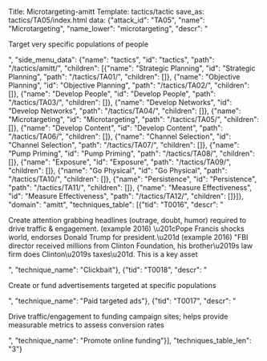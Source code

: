 Title: Microtargeting-amitt
Template: tactics/tactic
save_as: tactics/TA05/index.html
data: {"attack_id": "TA05", "name": "Microtargeting", "name_lower": "microtargeting", "descr": "<p>Target very specific populations of people</p>", "side_menu_data": {"name": "tactics", "id": "tactics", "path": "/tactics/amitt/", "children": [{"name": "Strategic Planning", "id": "Strategic Planning", "path": "/tactics/TA01/", "children": []}, {"name": "Objective Planning", "id": "Objective Planning", "path": "/tactics/TA02/", "children": []}, {"name": "Develop People", "id": "Develop People", "path": "/tactics/TA03/", "children": []}, {"name": "Develop Networks", "id": "Develop Networks", "path": "/tactics/TA04/", "children": []}, {"name": "Microtargeting", "id": "Microtargeting", "path": "/tactics/TA05/", "children": []}, {"name": "Develop Content", "id": "Develop Content", "path": "/tactics/TA06/", "children": []}, {"name": "Channel Selection", "id": "Channel Selection", "path": "/tactics/TA07/", "children": []}, {"name": "Pump Priming", "id": "Pump Priming", "path": "/tactics/TA08/", "children": []}, {"name": "Exposure", "id": "Exposure", "path": "/tactics/TA09/", "children": []}, {"name": "Go Physical", "id": "Go Physical", "path": "/tactics/TA10/", "children": []}, {"name": "Persistence", "id": "Persistence", "path": "/tactics/TA11/", "children": []}, {"name": "Measure Effectiveness", "id": "Measure Effectiveness", "path": "/tactics/TA12/", "children": []}]}, "domain": "amitt", "techniques_table": [{"tid": "T0016", "descr": "<p>Create attention grabbing headlines (outrage, doubt, humor) required to drive traffic &amp; engagement. (example 2016) \u201cPope Francis shocks world, endorses Donald Trump for president.\u201d (example 2016) \"FBI director received millions from Clinton Foundation, his brother\u2019s law firm does Clinton\u2019s taxes\u201d. This is a key asset</p>", "technique_name": "Clickbait"}, {"tid": "T0018", "descr": "<p>Create or fund advertisements targeted at specific populations</p>", "technique_name": "Paid targeted ads"}, {"tid": "T0017", "descr": "<p>Drive traffic/engagement to funding campaign sites; helps provide measurable metrics to assess conversion rates</p>", "technique_name": "Promote online funding"}], "techniques_table_len": "3"}